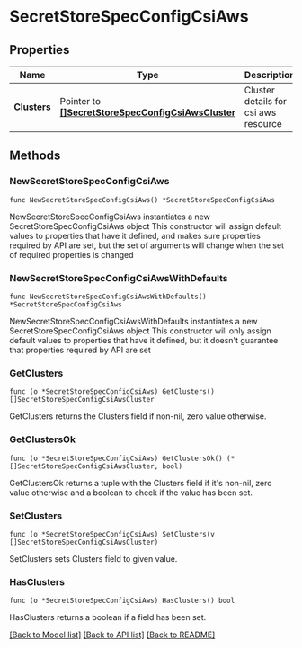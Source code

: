 # SecretStoreSpecConfigCsiAws

## Properties

Name | Type | Description | Notes
------------ | ------------- | ------------- | -------------
**Clusters** | Pointer to [**[]SecretStoreSpecConfigCsiAwsCluster**](SecretStoreSpecConfigCsiAwsCluster.md) | Cluster details for csi aws resource | [optional] 

## Methods

### NewSecretStoreSpecConfigCsiAws

`func NewSecretStoreSpecConfigCsiAws() *SecretStoreSpecConfigCsiAws`

NewSecretStoreSpecConfigCsiAws instantiates a new SecretStoreSpecConfigCsiAws object
This constructor will assign default values to properties that have it defined,
and makes sure properties required by API are set, but the set of arguments
will change when the set of required properties is changed

### NewSecretStoreSpecConfigCsiAwsWithDefaults

`func NewSecretStoreSpecConfigCsiAwsWithDefaults() *SecretStoreSpecConfigCsiAws`

NewSecretStoreSpecConfigCsiAwsWithDefaults instantiates a new SecretStoreSpecConfigCsiAws object
This constructor will only assign default values to properties that have it defined,
but it doesn't guarantee that properties required by API are set

### GetClusters

`func (o *SecretStoreSpecConfigCsiAws) GetClusters() []SecretStoreSpecConfigCsiAwsCluster`

GetClusters returns the Clusters field if non-nil, zero value otherwise.

### GetClustersOk

`func (o *SecretStoreSpecConfigCsiAws) GetClustersOk() (*[]SecretStoreSpecConfigCsiAwsCluster, bool)`

GetClustersOk returns a tuple with the Clusters field if it's non-nil, zero value otherwise
and a boolean to check if the value has been set.

### SetClusters

`func (o *SecretStoreSpecConfigCsiAws) SetClusters(v []SecretStoreSpecConfigCsiAwsCluster)`

SetClusters sets Clusters field to given value.

### HasClusters

`func (o *SecretStoreSpecConfigCsiAws) HasClusters() bool`

HasClusters returns a boolean if a field has been set.


[[Back to Model list]](../README.md#documentation-for-models) [[Back to API list]](../README.md#documentation-for-api-endpoints) [[Back to README]](../README.md)


